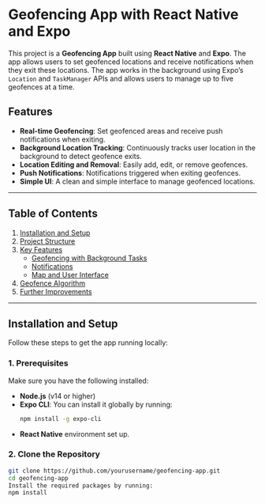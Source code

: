 # Geofencing App with React Native and Expo

This project is a **Geofencing App** built using **React Native** and **Expo**. The app allows users to set geofenced locations and receive notifications when they exit these locations. The app works in the background using Expo’s `Location` and `TaskManager` APIs and allows users to manage up to five geofences at a time. 

## Features

- **Real-time Geofencing**: Set geofenced areas and receive push notifications when exiting.
- **Background Location Tracking**: Continuously tracks user location in the background to detect geofence exits.
- **Location Editing and Removal**: Easily add, edit, or remove geofences.
- **Push Notifications**: Notifications triggered when exiting geofences.
- **Simple UI**: A clean and simple interface to manage geofenced locations.

---

## Table of Contents

1. [Installation and Setup](#installation-and-setup)
2. [Project Structure](#project-structure)
3. [Key Features](#key-features)
    - [Geofencing with Background Tasks](#geofencing-with-background-tasks)
    - [Notifications](#notifications)
    - [Map and User Interface](#map-and-user-interface)
4. [Geofence Algorithm](#geofence-algorithm)
5. [Further Improvements](#further-improvements)

---

## Installation and Setup

Follow these steps to get the app running locally:

### 1. Prerequisites
Make sure you have the following installed:
- **Node.js** (v14 or higher)
- **Expo CLI**: You can install it globally by running:
    ```bash
    npm install -g expo-cli
    ```
- **React Native** environment set up.

### 2. Clone the Repository
```bash
git clone https://github.com/yourusername/geofencing-app.git
cd geofencing-app
Install the required packages by running:
npm install

